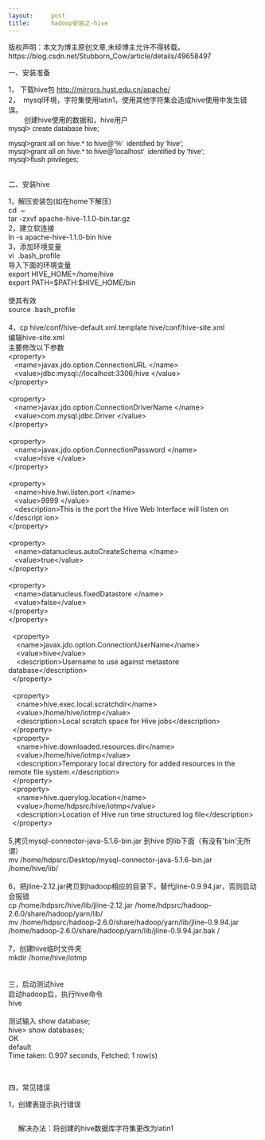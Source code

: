 ```yaml
---
layout:     post
title:      hadoop安装之-hive
---
```

<div id="article_content" class="article_content clearfix csdn-tracking-statistics" data-pid="blog" data-mod="popu_307" data-dsm="post">
								<div class="article-copyright">
					版权声明：本文为博主原创文章,未经博主允许不得转载。					https://blog.csdn.net/Stubborn_Cow/article/details/49658497				</div>
								            <link rel="stylesheet" href="https://csdnimg.cn/release/phoenix/template/css/ck_htmledit_views-f76675cdea.css">
						<div class="htmledit_views" id="content_views">
                
<p>一、安装准备</p>
<p>1， 下载hive包 <a href="http://mirrors.hust.edu.cn/apache/" rel="nofollow" style="background-color:inherit;line-height:1.5;">
http://mirrors.hust.edu.cn/apache/</a> <br>
2，  mysql环境，字符集使用latin1，使用其他字符集会造成hive使用中发生错误。<br>
        创建hive使用的数据和，hive用户<span style="font-family:verdana, arial, helvetica, sans-serif;background-color:rgb(250,250,250);"><br>
mysql&gt; create database hive;</span><br></p>
<div style="background-color:inherit;"><span style="font-family:verdana, arial, helvetica, sans-serif;background-color:rgb(250,250,250);"><span style="font-family:verdana, arial, helvetica, sans-serif;background-color:rgb(250,250,250);">mysql&gt;</span>grant all on hive.* to hive@'%'  identified by 'hive';<br style="background-color:inherit;"></span></div>
<div style="background-color:inherit;"><span style="font-family:verdana, arial, helvetica, sans-serif;background-color:rgb(250,250,250);"><span style="font-family:verdana, arial, helvetica, sans-serif;background-color:rgb(250,250,250);">mysql&gt;</span>grant all on hive.* to hive@'localhost'  identified by 'hive';<br style="background-color:inherit;"></span></div>
<div style="background-color:inherit;"><span style="font-family:verdana, arial, helvetica, sans-serif;background-color:rgb(250,250,250);"><span style="font-family:verdana, arial, helvetica, sans-serif;background-color:rgb(250,250,250);">mysql&gt;</span>flush privileges;<span style="background-color:inherit;"><br></span></span></div>
<br><p></p>
<p>二、安装hive</p>
<p>1，解压安装包(如在home下解压)<br>
cd  ~<br>
tar -zxvf apache-hive-1.1.0-bin.tar.gz<br>
2，建立软连接<br>
ln -s apache-hive-1.1.0-bin hive<br>
3，添加环境变量<br>
vi  .bash_profile<br>
导入下面的环境变量<br>
export HIVE_HOME=/home/hive<br>
export PATH=$PATH:$HIVE_HOME/bin<br><br>
使其有效<br>
source .bash_profile<br><br>
4，cp hive/conf/hive-default.xml.template hive/conf/hive-site.xml<br>
编辑hive-site.xml<br>
主要修改以下参数<br>
&lt;property&gt; <br>
   &lt;name&gt;javax.jdo.option.ConnectionURL &lt;/name&gt; <br>
   &lt;value&gt;jdbc:mysql://localhost:3306/hive &lt;/value&gt; <br>
&lt;/property&gt; <br>
 <br>
&lt;property&gt; <br>
   &lt;name&gt;javax.jdo.option.ConnectionDriverName &lt;/name&gt; <br>
   &lt;value&gt;com.mysql.jdbc.Driver &lt;/value&gt; <br>
&lt;/property&gt;<br><br>
&lt;property&gt; <br>
   &lt;name&gt;javax.jdo.option.ConnectionPassword &lt;/name&gt; <br>
   &lt;value&gt;hive &lt;/value&gt; <br>
&lt;/property&gt; <br>
 <br>
&lt;property&gt; <br>
   &lt;name&gt;hive.hwi.listen.port &lt;/name&gt; <br>
   &lt;value&gt;9999 &lt;/value&gt; <br>
   &lt;description&gt;This is the port the Hive Web Interface will listen on &lt;/descript ion&gt;<br>
&lt;/property&gt; <br><br>
&lt;property&gt; <br>
   &lt;name&gt;datanucleus.autoCreateSchema &lt;/name&gt; <br>
   &lt;value&gt;true&lt;/value&gt; <br>
&lt;/property&gt; <br>
 <br>
&lt;property&gt; <br>
   &lt;name&gt;datanucleus.fixedDatastore &lt;/name&gt; <br>
   &lt;value&gt;false&lt;/value&gt; <br>
&lt;/property&gt; <br>
&lt;/property&gt; <br><br>
  &lt;property&gt;<br>
    &lt;name&gt;javax.jdo.option.ConnectionUserName&lt;/name&gt;<br>
    &lt;value&gt;hive&lt;/value&gt;<br>
    &lt;description&gt;Username to use against metastore database&lt;/description&gt;<br>
  &lt;/property&gt;<br><br>
  &lt;property&gt;<br>
    &lt;name&gt;hive.exec.local.scratchdir&lt;/name&gt;<br>
    &lt;value&gt;/home/hive/iotmp&lt;/value&gt;<br>
    &lt;description&gt;Local scratch space for Hive jobs&lt;/description&gt;<br>
  &lt;/property&gt;<br>
  &lt;property&gt;<br>
    &lt;name&gt;hive.downloaded.resources.dir&lt;/name&gt;<br>
    &lt;value&gt;/home/hive/iotmp&lt;/value&gt;<br>
    &lt;description&gt;Temporary local directory for added resources in the remote file system.&lt;/description&gt;<br>
  &lt;/property&gt;<br>
  &lt;property&gt;<br>
    &lt;name&gt;hive.querylog.location&lt;/name&gt;<br>
    &lt;value&gt;/home/hdpsrc/hive/iotmp&lt;/value&gt;<br>
    &lt;description&gt;Location of Hive run time structured log file&lt;/description&gt;<br>
  &lt;/property&gt;<br><br>
5,拷贝mysql-connector-java-5.1.6-bin.jar 到hive 的lib下面（有没有'bin'无所谓）<br>
mv /home/hdpsrc/Desktop/mysql-connector-java-5.1.6-bin.jar /home/hive/lib/<br><br>
6，把jline-2.12.jar拷贝到hadoop相应的目录下，替代jline-0.9.94.jar，否则启动会报错<br>
cp /home/hdpsrc/hive/lib/jline-2.12.jar /home/hdpsrc/hadoop-2.6.0/share/hadoop/yarn/lib/<br>
mv /home/hdpsrc/hadoop-2.6.0/share/hadoop/yarn/lib/jline-0.9.94.jar /home/hadoop-2.6.0/share/hadoop/yarn/lib/jline-0.9.94.jar.bak /<br><br>
7，创建hive临时文件夹<br>
mkdir /home/hive/iotmp<br><br><br>
三，启动测试hive<br>
启动hadoop后，执行hive命令<br>
hive<br><br>
测试输入 show database;<br>
hive&gt; show databases;<br>
OK<br>
default<br>
Time taken: 0.907 seconds, Fetched: 1 row(s)</p>
<p><br></p>
<p>四，常见错误</p>
<p>1，创建表提示执行错误</p>
<p><img src="https://img-blog.csdn.net/20151106093034398?watermark/2/text/aHR0cDovL2Jsb2cuY3Nkbi5uZXQv/font/5a6L5L2T/fontsize/400/fill/I0JBQkFCMA==/dissolve/70/gravity/SouthEast" alt=""><br></p>
<p>     解决办法：将创建的hive数据库字符集更改为latin1<br></p>
            </div>
                </div>